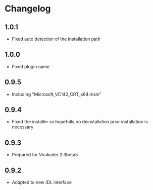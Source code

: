 # Changelog
## 1.0.1
- Fixed auto detection of the installation path

## 1.0.0
- Fixed plugin name

## 0.9.5
- Including "Microsoft_VC142_CRT_x64.msm"

## 0.9.4
- Fixed the installer so hopefully no deinstallation prior installation is necessary

## 0.9.3
- Prepared for Voukoder 2.3beta5

## 0.9.2
- Adapted to new IDL interface
